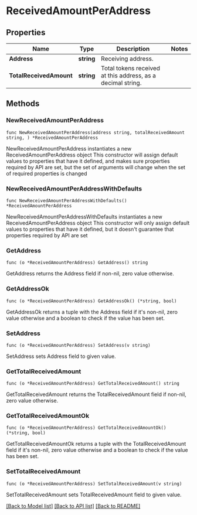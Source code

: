 # ReceivedAmountPerAddress

## Properties

Name | Type | Description | Notes
------------ | ------------- | ------------- | -------------
**Address** | **string** | Receiving address. | 
**TotalReceivedAmount** | **string** | Total tokens received at this address, as a decimal string. | 

## Methods

### NewReceivedAmountPerAddress

`func NewReceivedAmountPerAddress(address string, totalReceivedAmount string, ) *ReceivedAmountPerAddress`

NewReceivedAmountPerAddress instantiates a new ReceivedAmountPerAddress object
This constructor will assign default values to properties that have it defined,
and makes sure properties required by API are set, but the set of arguments
will change when the set of required properties is changed

### NewReceivedAmountPerAddressWithDefaults

`func NewReceivedAmountPerAddressWithDefaults() *ReceivedAmountPerAddress`

NewReceivedAmountPerAddressWithDefaults instantiates a new ReceivedAmountPerAddress object
This constructor will only assign default values to properties that have it defined,
but it doesn't guarantee that properties required by API are set

### GetAddress

`func (o *ReceivedAmountPerAddress) GetAddress() string`

GetAddress returns the Address field if non-nil, zero value otherwise.

### GetAddressOk

`func (o *ReceivedAmountPerAddress) GetAddressOk() (*string, bool)`

GetAddressOk returns a tuple with the Address field if it's non-nil, zero value otherwise
and a boolean to check if the value has been set.

### SetAddress

`func (o *ReceivedAmountPerAddress) SetAddress(v string)`

SetAddress sets Address field to given value.


### GetTotalReceivedAmount

`func (o *ReceivedAmountPerAddress) GetTotalReceivedAmount() string`

GetTotalReceivedAmount returns the TotalReceivedAmount field if non-nil, zero value otherwise.

### GetTotalReceivedAmountOk

`func (o *ReceivedAmountPerAddress) GetTotalReceivedAmountOk() (*string, bool)`

GetTotalReceivedAmountOk returns a tuple with the TotalReceivedAmount field if it's non-nil, zero value otherwise
and a boolean to check if the value has been set.

### SetTotalReceivedAmount

`func (o *ReceivedAmountPerAddress) SetTotalReceivedAmount(v string)`

SetTotalReceivedAmount sets TotalReceivedAmount field to given value.



[[Back to Model list]](../README.md#documentation-for-models) [[Back to API list]](../README.md#documentation-for-api-endpoints) [[Back to README]](../README.md)


